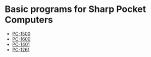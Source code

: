 # Basic programs for Sharp Pocket Computers

* [PC-1500](PC-1500/basic/README.md)
* [PC-1600](PC-1600/basic/README.md)
* [PC-1401](PC-1401/basic/README.md)
* [PC-1261](PC-1261/basic/README.md)